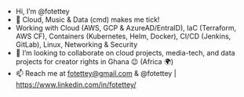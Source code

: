 - Hi, I’m @fotettey
- 🤖 Cloud, Music & Data (cmd) makes me tick!
- Working with Cloud (AWS, GCP & AzureAD/EntraID), IaC (Terraform, AWS CF), Containers (Kubernetes, Helm, Docker), CI/CD (Jenkins, GitLab), Linux, Networking & Security
- 💞️ I’m looking to collaborate on cloud projects, media-tech, and data projects for creator rights in Ghana 😉 (Africa 🌍)
- 📫 Reach me at fotettey@gmail.com & @fotettey | https://www.linkedin.com/in/fotettey/

<!---
fotettey/fotettey is a ✨ special ✨ repository because its `README.md` (this file) appears on your GitHub profile.
You can click the Preview link to take a look at your changes.
--->
